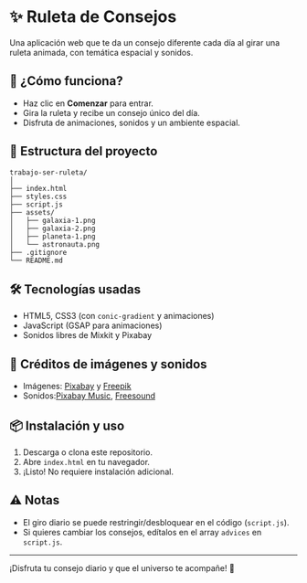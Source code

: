# ✨ Ruleta de Consejos

Una aplicación web que te da un consejo diferente cada día al girar una ruleta animada, con temática espacial y sonidos.

## 🚀 ¿Cómo funciona?

- Haz clic en **Comenzar** para entrar.
- Gira la ruleta y recibe un consejo único del día.
- Disfruta de animaciones, sonidos y un ambiente espacial.

## 📁 Estructura del proyecto

```
trabajo-ser-ruleta/
│
├── index.html
├── styles.css
├── script.js
├── assets/
│   ├── galaxia-1.png
│   ├── galaxia-2.png
│   ├── planeta-1.png
│   └── astronauta.png
├── .gitignore
└── README.md
```

## 🛠️ Tecnologías usadas

- HTML5, CSS3 (con `conic-gradient` y animaciones)
- JavaScript (GSAP para animaciones)
- Sonidos libres de Mixkit y Pixabay

## 🎨 Créditos de imágenes y sonidos

- Imágenes: [Pixabay](https://pixabay.com/) y [Freepik](https://www.freepik.com/)
- Sonidos:[Pixabay Music](https://pixabay.com/music/), [Freesound](https://freesound.org/)

## 📦 Instalación y uso

1. Descarga o clona este repositorio.
2. Abre `index.html` en tu navegador.
3. ¡Listo! No requiere instalación adicional.

## ⚠️ Notas

- El giro diario se puede restringir/desbloquear en el código (`script.js`).
- Si quieres cambiar los consejos, edítalos en el array `advices` en `script.js`.

---

¡Disfruta tu consejo diario y que el universo te acompañe! 🚀